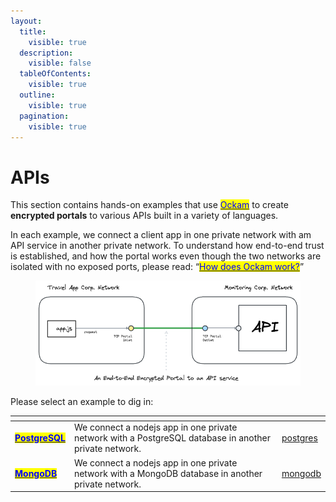 ```yaml
---
layout:
  title:
    visible: true
  description:
    visible: false
  tableOfContents:
    visible: true
  outline:
    visible: true
  pagination:
    visible: true
---
```


# APIs

This section contains hands-on examples that use [<mark style="color:blue;">Ockam</mark>](../../) to create **encrypted portals** to various APIs built in a variety of languages.

In each example, we connect a client app in one private network with am API service in another private network. To understand how end-to-end trust is established, and how the portal works even though the two networks are isolated with no exposed ports, please read: “[<mark style="color:blue;">How does Ockam work?</mark>](../../how-does-ockam-work.md)”

<figure><img src="../../.gitbook/assets/apis.png" alt=""><figcaption></figcaption></figure>

Please select an example to dig in:

<table data-card-size="large" data-view="cards"><thead><tr><th></th><th></th><th data-hidden data-card-target data-type="content-ref"></th></tr></thead><tbody><tr><td><a href="../databases/postgres/"><mark style="color:blue;"><strong>PostgreSQL</strong></mark></a></td><td>We connect a nodejs app in one private network with a PostgreSQL database in another private network.</td><td><a href="../databases/postgres/">postgres</a></td></tr><tr><td><a href="../databases/mongodb/"><mark style="color:blue;"><strong>MongoDB</strong></mark></a></td><td>We connect a nodejs app in one private network with a MongoDB database in another private network.</td><td><a href="../databases/mongodb/">mongodb</a></td></tr></tbody></table>
